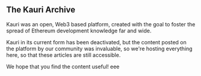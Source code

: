 ## The Kauri Archive

Kauri was an open, Web3 based platform, created with the goal to foster the spread of Ethereum development knowledge far and wide.

Kauri in its current form has been deactivated, but the content posted on the platform by our community was invaluable, so we're hosting everything here, so that these articles are still accessible.

We hope that you find the content useful!
eee
